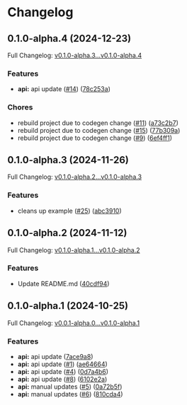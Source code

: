 # Changelog

## 0.1.0-alpha.4 (2024-12-23)

Full Changelog: [v0.1.0-alpha.3...v0.1.0-alpha.4](https://github.com/DoggyFiOfficial/doggyfi-sdk-node/compare/v0.1.0-alpha.3...v0.1.0-alpha.4)

### Features

* **api:** api update ([#14](https://github.com/DoggyFiOfficial/doggyfi-sdk-node/issues/14)) ([78c253a](https://github.com/DoggyFiOfficial/doggyfi-sdk-node/commit/78c253a4dc863b6f5093e535736a10e875c59f1d))


### Chores

* rebuild project due to codegen change ([#11](https://github.com/DoggyFiOfficial/doggyfi-sdk-node/issues/11)) ([a73c2b7](https://github.com/DoggyFiOfficial/doggyfi-sdk-node/commit/a73c2b7f24d490d94495836597d61691932020f6))
* rebuild project due to codegen change ([#15](https://github.com/DoggyFiOfficial/doggyfi-sdk-node/issues/15)) ([77b309a](https://github.com/DoggyFiOfficial/doggyfi-sdk-node/commit/77b309afc43c23f3c5117613c7f14b1a63da5443))
* rebuild project due to codegen change ([#9](https://github.com/DoggyFiOfficial/doggyfi-sdk-node/issues/9)) ([6ef4ff1](https://github.com/DoggyFiOfficial/doggyfi-sdk-node/commit/6ef4ff12ba3e0a0be19605f1888bc7161d2c1c47))

## 0.1.0-alpha.3 (2024-11-26)

Full Changelog: [v0.1.0-alpha.2...v0.1.0-alpha.3](https://github.com/DoggyFiOfficial/doggyfi-sdk-node/compare/v0.1.0-alpha.2...v0.1.0-alpha.3)

### Features

* cleans up example ([#25](https://github.com/DoggyFiOfficial/doggyfi-sdk-node/issues/25)) ([abc3910](https://github.com/DoggyFiOfficial/doggyfi-sdk-node/commit/abc3910ba467e3a9516fa4b6e08ddb5f0a31e041))

## 0.1.0-alpha.2 (2024-11-12)

Full Changelog: [v0.1.0-alpha.1...v0.1.0-alpha.2](https://github.com/DoggyFiOfficial/doggyfi-sdk-node/compare/v0.1.0-alpha.1...v0.1.0-alpha.2)

### Features

* Update README.md ([40cdf94](https://github.com/DoggyFiOfficial/doggyfi-sdk-node/commit/40cdf94521b84e1fb8379c7c739adee0e2023f09))

## 0.1.0-alpha.1 (2024-10-25)

Full Changelog: [v0.0.1-alpha.0...v0.1.0-alpha.1](https://github.com/DoggyFiOfficial/doggyfi-sdk-node/compare/v0.0.1-alpha.0...v0.1.0-alpha.1)

### Features

* **api:** api update ([7ace9a8](https://github.com/DoggyFiOfficial/doggyfi-sdk-node/commit/7ace9a8c1d27a0673d56a5f6fb047062effae9c9))
* **api:** api update ([#1](https://github.com/DoggyFiOfficial/doggyfi-sdk-node/issues/1)) ([ae64664](https://github.com/DoggyFiOfficial/doggyfi-sdk-node/commit/ae64664ed31ebf5195c63fade5322c4b307bbf99))
* **api:** api update ([#4](https://github.com/DoggyFiOfficial/doggyfi-sdk-node/issues/4)) ([0d7a4b6](https://github.com/DoggyFiOfficial/doggyfi-sdk-node/commit/0d7a4b684a223358d55b23b507bb4be984e40eea))
* **api:** api update ([#8](https://github.com/DoggyFiOfficial/doggyfi-sdk-node/issues/8)) ([6102e2a](https://github.com/DoggyFiOfficial/doggyfi-sdk-node/commit/6102e2a5fb83fc24fdb19ca29b4b8b81b7f677bb))
* **api:** manual updates ([#5](https://github.com/DoggyFiOfficial/doggyfi-sdk-node/issues/5)) ([0a72b5f](https://github.com/DoggyFiOfficial/doggyfi-sdk-node/commit/0a72b5f939f08c85a6b45bdcf4067ec72a9093cf))
* **api:** manual updates ([#6](https://github.com/DoggyFiOfficial/doggyfi-sdk-node/issues/6)) ([810cda4](https://github.com/DoggyFiOfficial/doggyfi-sdk-node/commit/810cda466da4c157fcfe2085663cf7a67ce4d81d))
